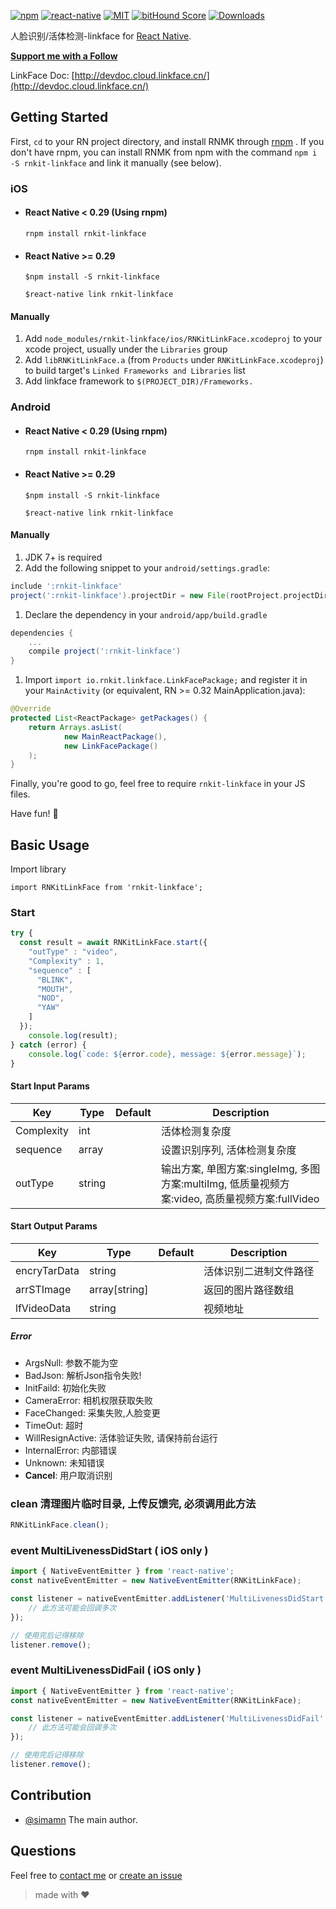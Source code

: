 [![npm][npm-badge]][npm]
[![react-native][rn-badge]][rn]
[![MIT][license-badge]][license]
[![bitHound Score][bithound-badge]][bithound]
[![Downloads](https://img.shields.io/npm/dm/rnkit-linkface.svg)](https://www.npmjs.com/package/rnkit-linkface)

人脸识别/活体检测-linkface for [React Native][rn].

[**Support me with a Follow**](https://github.com/simman/followers)

[npm-badge]: https://img.shields.io/npm/v/rnkit-linkface.svg
[npm]: https://www.npmjs.com/package/rnkit-linkface
[rn-badge]: https://img.shields.io/badge/react--native-v0.40-05A5D1.svg
[rn]: https://facebook.github.io/react-native
[license-badge]: https://img.shields.io/dub/l/vibe-d.svg
[license]: https://raw.githubusercontent.com/rnkit/rnkit-linkface/master/LICENSE
[bithound-badge]: https://www.bithound.io/github/rnkit/rnkit-linkface/badges/score.svg
[bithound]: https://www.bithound.io/github/rnkit/rnkit-linkface

LinkFace Doc: [http://devdoc.cloud.linkface.cn/](http://devdoc.cloud.linkface.cn/)

## Getting Started

First, `cd` to your RN project directory, and install RNMK through [rnpm](https://github.com/rnpm/rnpm) . If you don't have rnpm, you can install RNMK from npm with the command `npm i -S rnkit-linkface` and link it manually (see below).

### iOS

* #### React Native < 0.29 (Using rnpm)

  `rnpm install rnkit-linkface`

* #### React Native >= 0.29
  `$npm install -S rnkit-linkface`

  `$react-native link rnkit-linkface`

#### Manually
1. Add `node_modules/rnkit-linkface/ios/RNKitLinkFace.xcodeproj` to your xcode project, usually under the `Libraries` group
1. Add `libRNKitLinkFace.a` (from `Products` under `RNKitLinkFace.xcodeproj`) to build target's `Linked Frameworks and Libraries` list
1. Add linkface framework to `$(PROJECT_DIR)/Frameworks.`

### Android

* #### React Native < 0.29 (Using rnpm)

  `rnpm install rnkit-linkface`

* #### React Native >= 0.29
  `$npm install -S rnkit-linkface`

  `$react-native link rnkit-linkface`

#### Manually
1. JDK 7+ is required
1. Add the following snippet to your `android/settings.gradle`:

  ```gradle
include ':rnkit-linkface'
project(':rnkit-linkface').projectDir = new File(rootProject.projectDir, '../node_modules/rnkit-linkface/android/app')
  ```
  
1. Declare the dependency in your `android/app/build.gradle`
  
  ```gradle
  dependencies {
      ...
      compile project(':rnkit-linkface')
  }
  ```
  
1. Import `import io.rnkit.linkface.LinkFacePackage;` and register it in your `MainActivity` (or equivalent, RN >= 0.32 MainApplication.java):

  ```java
  @Override
  protected List<ReactPackage> getPackages() {
      return Arrays.asList(
              new MainReactPackage(),
              new LinkFacePackage()
      );
  }
  ```

Finally, you're good to go, feel free to require `rnkit-linkface` in your JS files.

Have fun! :metal:

## Basic Usage

Import library

```
import RNKitLinkFace from 'rnkit-linkface';
```

### Start

```jsx
try {
  const result = await RNKitLinkFace.start({
    "outType" : "video",
    "Complexity" : 1,
    "sequence" : [
      "BLINK",
      "MOUTH",
      "NOD",
      "YAW"
    ]
  });
	console.log(result);
} catch (error) {
	console.log(`code: ${error.code}, message: ${error.message}`);
}
```

#### Start Input Params

| Key | Type | Default | Description |
| --- | --- | --- | --- |
| Complexity | int |  | 活体检测复杂度
| sequence | array |  | 设置识别序列, 活体检测复杂度 |
| outType | string |  | 输出方案, 单图方案:singleImg, 多图方案:multiImg, 低质量视频方案:video, 高质量视频方案:fullVideo |

#### Start Output Params

| Key | Type | Default | Description |
| --- | --- | --- | --- |
| encryTarData | string |  | 活体识别二进制文件路径 |
| arrSTImage | array[string] |  | 返回的图片路径数组 |
| lfVideoData | string | | 视频地址 |

##### Error

- ArgsNull: 参数不能为空
- BadJson: 解析Json指令失败!
- InitFaild: 初始化失败
- CameraError: 相机权限获取失败
- FaceChanged: 采集失败,人脸变更
- TimeOut: 超时
- WillResignActive: 活体验证失败, 请保持前台运行
- InternalError: 内部错误
- Unknown: 未知错误
- **Cancel**: 用户取消识别


### clean 清理图片临时目录, 上传反馈完, 必须调用此方法

```jsx
RNKitLinkFace.clean();
```

### event MultiLivenessDidStart ( iOS only )

```jsx
import { NativeEventEmitter } from 'react-native';
const nativeEventEmitter = new NativeEventEmitter(RNKitLinkFace);

const listener = nativeEventEmitter.addListener('MultiLivenessDidStart', () => {
	// 此方法可能会回调多次
});

// 使用完后记得移除
listener.remove();
```

### event MultiLivenessDidFail ( iOS only )

```jsx
import { NativeEventEmitter } from 'react-native';
const nativeEventEmitter = new NativeEventEmitter(RNKitLinkFace);

const listener = nativeEventEmitter.addListener('MultiLivenessDidFail', () => {
	// 此方法可能会回调多次
});

// 使用完后记得移除
listener.remove();
```

## Contribution

- [@simamn](mailto:liwei0990@gmail.com) The main author.

## Questions

Feel free to [contact me](mailto:liwei0990@gmail.com) or [create an issue](https://github.com/rnkit/rnkit-linkface/issues/new)

> made with ♥